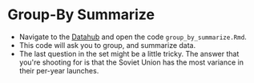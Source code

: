 # Group-By Summarize

- Navigate to the [Datahub](https://ischool.datahub.berkeley.edu/hub/user-redirect/git-pull?repo=https%3A%2F%2Fgithub.com%2FUCB-MIDS%2Fr_bridge&urlpath=rstudio%2F&branch=master) and open the code `group_by_summarize.Rmd`. 
- This code will ask you to group, and summarize data. 
- The last question in the set might be a little tricky. The answer that you're shooting for is that the Soviet Union has the most variance in their per-year launches. 

